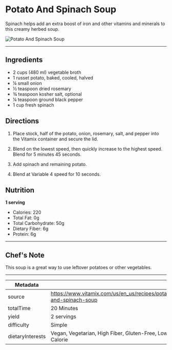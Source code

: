 # Potato And Spinach Soup

Spinach helps add an extra boost of iron and other vitamins and minerals to this creamy herbed soup.

![Potato And Spinach Soup](https://www.vitamix.com/content/dam/vitamix/home/recipes/soups/PotatoSpinachSoup_470x449.jpg)

---

## Ingredients

- 2 cups (480 ml) vegetable broth
- 1 russet potato, baked, cooled, halved
- ¼ small onion
- ½ teaspoon dried rosemary
- ¾ teaspoon kosher salt, optional
- ¼ teaspoon ground black pepper
- 1 cup fresh spinach

## Directions

1. Place stock, half of the potato, onion, rosemary, salt, and pepper into the Vitamix container and secure the lid.

2. Blend on the lowest speed, then quickly increase to the highest speed. Blend for 5 minutes 45 seconds.

3. Add spinach and remaining potato.

4. Blend at Variable 4 speed for 10 seconds.

## Nutrition

**1 serving**

- Calories: 220
- Total Fat: 0g
- Total Carbohydrate: 50g
- Dietary Fiber: 6g
- Protein: 6g

---

## Chef's Note

This soup is a great way to use leftover potatoes or other vegetables.

---

| Metadata |  |
| --- | --- |
| source | https://www.vitamix.com/us/en_us/recipes/potato-and-spinach-soup |
| totalTime | 20 Minutes |
| yield | 2 servings |
| difficulty | Simple |
| dietaryInterests | Vegan, Vegetarian, High Fiber, Gluten-Free, Low Calorie |
